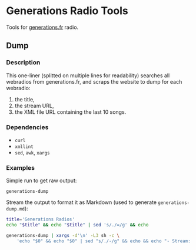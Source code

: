 Generations Radio Tools
=======================

Tools for [generations.fr](http://generations.fr/) radio.

Dump
----

### Description

This one-liner (splitted on multiple lines for readability) searches all
webradios from generations.fr, and scraps the website to dump for each
webradio:

1. the title,
1. the stream URL,
1. the XML file URL containing the last 10 songs.

### Dependencies

- `curl`
- `xmllint`
- `sed`, `awk`, `xargs`

### Examples

Simple run to get raw output:

```
generations-dump
```

Stream the output to format it as Markdown (used to generate `generations-dump.md`):

```sh
title='Generations Radios'
echo "$title" && echo "$title" | sed 's/./=/g' && echo

generations-dump | xargs -d'\n' -L3 sh -c \
    'echo "$0" && echo "$0" | sed "s/./-/g" && echo && echo "- Stream: $1" && echo "- Songs: $2" && echo'
```

